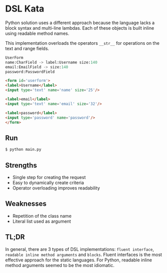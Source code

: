 # DSL Kata

Python solution uses a different approach because the language lacks a block syntax and multi-line lambdas.
Each of these objects is built inline using readable method names.

This implementation overloads the operators `__str__` for operations on the text and range fields.

```python
UserForm
name:CharField -> label:Username size:140
email:EmailField -> size:140
password:PasswordField
```

```html
<form id='userform'>
<label>Username</label>
<input type='text' name='name' size='25'/>

<label>email</label>
<input type='text' name='email' size='32'/>

<label>password</label>
<input type='password' name='password'/>
</form>
```

## Run

```bash
$ python main.py
```

## Strengths

- Single step for creating the request
- Easy to dynamically create criteria
- Operator overloading improves readability

## Weaknesses

- Repetition of the class name
- Literal list used as argument

## TL;DR

In general, there are 3 types of DSL implementations: `fluent interface`, `readable inline method arguments` and `blocks`.
Fluent interfaces is the most effective approach for the static languages.
For Python, readable inline method arguments seemed to be the most idiomatic.
